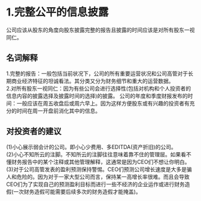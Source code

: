 # 1.完整公平的信息披露
公司应该从股东的角度向股东披露完整的报告且披露的时间应该是对所有股东一视同仁。

## 名词解释
1.完整的报告：一般包括当前状况下，公司的所有重要运营状况和公司高管对于长期商业经济特征的坦诚看法。其分类又分为财务细节和重大的运营数据。          
2.对所有股东一视同仁：因为有些公司会进行选择性(包括对机构和个人投资者的信息内容的披露选择及披露时间的选择)的披露。
   公司的年度和季度财报发布的时间：一般应该在周五收盘后或周六早上。因为这样方便股东或有兴趣的投资者有充分的时间在周一开盘前消化其中的信息。           

## 对投资者的建议
(1)小心展示弱会计的公司。即小心少费用、多EDITDA(资产折旧)的公司。     
(2)小心不知所云的注脚。不知所云的注脚往往意味着靠不住的管理层。如果看不懂财务报告中的某个注释或其他管理解释，这通常是因为CEO们不想让你明白。      
(3)对于公司高管发表的盈利预测保持警惕。CEO们预测公司增长速度是大多是骗人和危险的。因为对于一家大型公司而言，保持某一高增长率很难。而且会导致CEO们为了实现自己的预测盈利目标而进行一些不经济的企业运作或进行财务造假(一次财务造假可能需要后续多次的财务造假才能掩盖)。   
